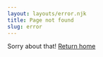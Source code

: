 ```yaml
---
layout: layouts/error.njk
title: Page not found
slug: error
---
```


Sorry about that! <a href="/">Return home</a>